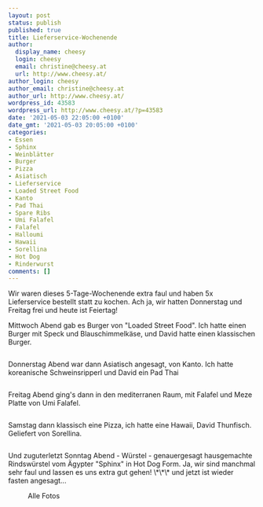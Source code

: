```yaml
---
layout: post
status: publish
published: true
title: Lieferservice-Wochenende
author:
  display_name: cheesy
  login: cheesy
  email: christine@cheesy.at
  url: http://www.cheesy.at/
author_login: cheesy
author_email: christine@cheesy.at
author_url: http://www.cheesy.at/
wordpress_id: 43583
wordpress_url: http://www.cheesy.at/?p=43583
date: '2021-05-03 22:05:00 +0100'
date_gmt: '2021-05-03 20:05:00 +0100'
categories:
- Essen
- Sphinx
- Weinblätter
- Burger
- Pizza
- Asiatisch
- Lieferservice
- Loaded Street Food
- Kanto
- Pad Thai
- Spare Ribs
- Umi Falafel
- Falafel
- Halloumi
- Hawaii
- Sorellina
- Hot Dog
- Rinderwurst
comments: []
---
```

<!-- wp:paragraph -->
Wir waren dieses 5-Tage-Wochenende extra faul und haben 5x Lieferservice bestellt statt zu kochen. Ach ja, wir hatten Donnerstag und Freitag frei und heute ist Feiertag!
<!-- /wp:paragraph -->
<!-- wp:paragraph -->
Mittwoch Abend gab es Burger von "Loaded Street Food". Ich hatte einen Burger mit Speck und Blauschimmelkäse, und David hatte einen klassischen Burger.
<!-- /wp:paragraph -->
<!-- wp:image {"id":43574} -->
<figure class="wp-block-image"><img src="{% link _fotos/arbeit/2015-2022-puppet/2021/takeaway-wochenende/Takeaway-Wochenende-001.jpg %}" alt="" class="wp-image-43574"></figure>
<!-- /wp:image -->
<!-- wp:paragraph -->
Donnerstag Abend war dann Asiatisch angesagt, von Kanto. Ich hatte koreanische Schweinsripperl und David ein Pad Thai
<!-- /wp:paragraph -->
<!-- wp:image {"id":43576} -->
<figure class="wp-block-image"><img src="{% link _fotos/arbeit/2015-2022-puppet/2021/takeaway-wochenende/Takeaway-Wochenende-003.jpg %}" alt="" class="wp-image-43576"></figure>
<!-- /wp:image -->
<!-- wp:paragraph -->
Freitag Abend ging's dann in den mediterranen Raum, mit Falafel und Meze Platte von Umi Falafel.
<!-- /wp:paragraph -->
<!-- wp:image {"id":43578} -->
<figure class="wp-block-image"><img src="{% link _fotos/arbeit/2015-2022-puppet/2021/takeaway-wochenende/Takeaway-Wochenende-005.jpg %}" alt="" class="wp-image-43578"></figure>
<!-- /wp:image -->
<!-- wp:paragraph -->
Samstag dann klassisch eine Pizza, ich hatte eine Hawaii, David Thunfisch. Geliefert von Sorellina.
<!-- /wp:paragraph -->
<!-- wp:image {"id":43579} -->
<figure class="wp-block-image"><img src="{% link _fotos/arbeit/2015-2022-puppet/2021/takeaway-wochenende/Takeaway-Wochenende-006.jpg %}" alt="" class="wp-image-43579"></figure>
<!-- /wp:image -->
<!-- wp:paragraph -->
Und zuguterletzt Sonntag Abend - Würstel - genauergesagt hausgemachte Rindswürstel vom Ägypter "Sphinx" in Hot Dog Form.
<!-- /wp:paragraph -->
<!-- wp:paragraph -->
Ja, wir sind manchmal sehr faul und lassen es uns extra gut gehen! \*\*\* und jetzt ist wieder fasten angesagt...
<!-- /wp:paragraph -->
<!-- wp:image {"id":43580,"linkDestination":"custom"} -->
<figure class="wp-block-image"><a href="{% link _fotos/arbeit/2015-2022-puppet/2021/takeaway-wochenende/index.md %}"><img src="{% link _fotos/arbeit/2015-2022-puppet/2021/takeaway-wochenende/Takeaway-Wochenende-007.jpg %}" alt="" class="wp-image-43580"></a><br>
<figcaption>Alle Fotos</figcaption>
</figure>
<!-- /wp:image -->
